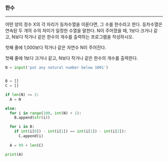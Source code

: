### 한수



------





어떤 양의 정수 X의 각 자리가 등차수열을 이룬다면, 그 수를 한수라고 한다. 등차수열은 연속된 두 개의 수의 차이가 일정한 수열을 말한다. N이 주어졌을 때, 1보다 크거나 같고, N보다 작거나 같은 한수의 개수를 출력하는 프로그램을 작성하시오.

첫째 줄에 1,000보다 작거나 같은 자연수 N이 주어진다.

첫째 줄에 1보다 크거나 같고, N보다 작거나 같은 한수의 개수를 출력한다.



```python
N = input('put any natural number below 1001')


B = []
C = []

if len(N) <= 2:
  A = N

else:
  for i in range(100, int(N) + 1):
    B.append(str(i))

  for i in B:
    if int(i[0]) - int(i[1]) == int(i[1]) - int(i[2]):
      C.append(i)
  
  A = 99 + len(C)

print(A)

```



